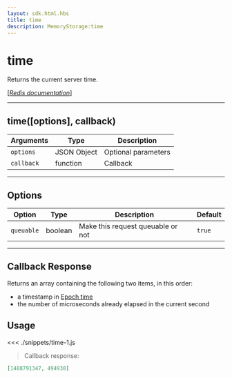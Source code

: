 ```yaml
---
layout: sdk.html.hbs
title: time
description: MemoryStorage:time
---
```


# time

Returns the current server time.

[[_Redis documentation_]](https://redis.io/commands/time)

---

## time([options], callback)

| Arguments  | Type        | Description         |
| ---------- | ----------- | ------------------- |
| `options`  | JSON Object | Optional parameters |
| `callback` | function    | Callback            |

---

## Options

| Option     | Type    | Description                       | Default |
| ---------- | ------- | --------------------------------- | ------- |
| `queuable` | boolean | Make this request queuable or not | `true`  |

---

## Callback Response

Returns an array containing the following two items, in this order:

- a timestamp in [Epoch time](https://en.wikipedia.org/wiki/Unix_time)
- the number of microseconds already elapsed in the current second

## Usage

<<< ./snippets/time-1.js

> Callback response:

```json
[1488791347, 494938]
```
